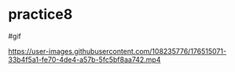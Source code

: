 # practice8

#gif

https://user-images.githubusercontent.com/108235776/176515071-33b4f5a1-fe70-4de4-a57b-5fc5bf8aa742.mp4

